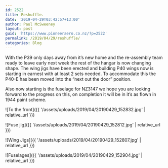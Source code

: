 ```yaml
---
id: 2522
title: Reshuffle.
date: '2019-04-29T03:42:57+13:00'
author: Paul McSweeney
layout: post
guid: 'https://www.pioneeraero.co.nz/?p=2522'
permalink: /2019/04/29/reshuffle/
categories: Blog
---
```


With the P39 only days away from it’s new home and the re-assembly team ready to leave early next week the rest of the hangar is now changing shape. The wing jigs have been erected and building P40 wings now is starting in earnest with at least 2 sets needed. To accommodate this the P40-E has been moved into the “next out the door” position.

Also now starting is the fuselage for NZ3147 we hope you are looking forward to the progress on this, on completion it will be in it’s as flown in 1944 paint scheme.

![To the front]({{ '/assets/uploads/2019/04/20190429_152832.jpg' | relative_url }})

![Fuse jig]({{ '/assets/uploads/2019/04/20190429_152812.jpg' | relative_url }})

![Wing Jigs]({{ '/assets/uploads/2019/04/20190429_152807.jpg' | relative_url }})

![Fuselages]({{ '/assets/uploads/2019/04/20190429_152904.jpg' | relative_url }})

